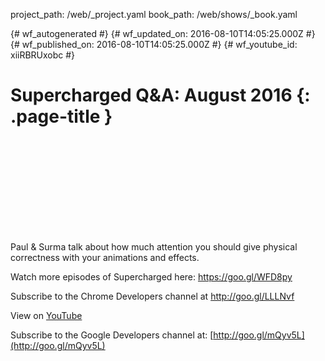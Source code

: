 project_path: /web/_project.yaml
book_path: /web/shows/_book.yaml

{# wf_autogenerated #}
{# wf_updated_on: 2016-08-10T14:05:25.000Z #}
{# wf_published_on: 2016-08-10T14:05:25.000Z #}
{# wf_youtube_id: xiiRBRUxobc #}

# Supercharged Q&amp;A: August 2016 {: .page-title }


<div class="video-wrapper">
  <iframe class="devsite-embedded-youtube-video" data-video-id="xiiRBRUxobc"
          data-autohide="1" data-showinfo="0" frameborder="0" allowfullscreen>
  </iframe>
</div>

Paul &amp; Surma talk about how much attention you should give physical correctness with your animations and effects.

Watch more episodes of Supercharged here: https://goo.gl/WFD8py

Subscribe to the Chrome Developers channel at http://goo.gl/LLLNvf

View on [YouTube](https://youtu.be/xiiRBRUxobc)

Subscribe to the Google Developers channel at: [http://goo.gl/mQyv5L](http://goo.gl/mQyv5L)
